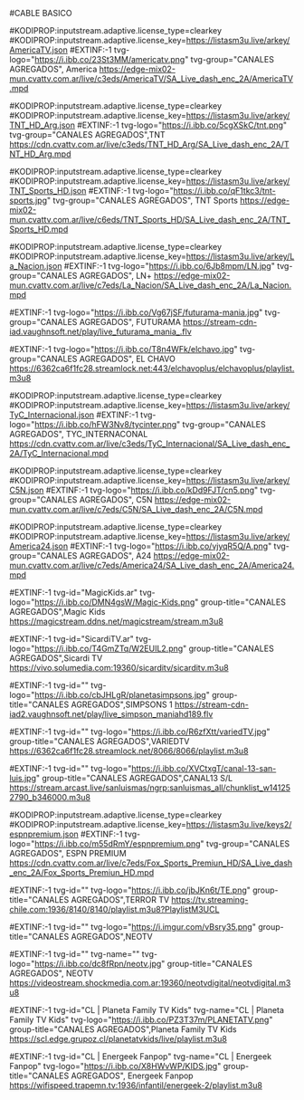 #CABLE BASICO 

#KODIPROP:inputstream.adaptive.license_type=clearkey
#KODIPROP:inputstream.adaptive.license_key=https://listasm3u.live/arkey/AmericaTV.json
#EXTINF:-1 tvg-logo="https://i.ibb.co/23St3MM/americatv.png" tvg-group="CANALES AGREGADOS", America 
https://edge-mix02-mun.cvattv.com.ar/live/c3eds/AmericaTV/SA_Live_dash_enc_2A/AmericaTV.mpd

#KODIPROP:inputstream.adaptive.license_type=clearkey
#KODIPROP:inputstream.adaptive.license_key=https://listasm3u.live/arkey/TNT_HD_Arg.json
#EXTINF:-1 tvg-logo="https://i.ibb.co/5cgXSkC/tnt.png" tvg-group="CANALES AGREGADOS",TNT
https://cdn.cvattv.com.ar/live/c3eds/TNT_HD_Arg/SA_Live_dash_enc_2A/TNT_HD_Arg.mpd

#KODIPROP:inputstream.adaptive.license_type=clearkey
#KODIPROP:inputstream.adaptive.license_key=https://listasm3u.live/arkey/TNT_Sports_HD.json
#EXTINF:-1 tvg-logo="https://i.ibb.co/qF1tkc3/tnt-sports.jpg" tvg-group="CANALES AGREGADOS", TNT Sports 
https://edge-mix02-mun.cvattv.com.ar/live/c6eds/TNT_Sports_HD/SA_Live_dash_enc_2A/TNT_Sports_HD.mpd

#KODIPROP:inputstream.adaptive.license_type=clearkey
#KODIPROP:inputstream.adaptive.license_key=https://listasm3u.live/arkey/La_Nacion.json
#EXTINF:-1 tvg-logo="https://i.ibb.co/6Jb8mpm/LN.jpg" tvg-group="CANALES AGREGADOS", LN+ 
https://edge-mix02-mun.cvattv.com.ar/live/c7eds/La_Nacion/SA_Live_dash_enc_2A/La_Nacion.mpd

#EXTINF:-1 tvg-logo="https://i.ibb.co/Vg67jSF/futurama-mania.jpg" tvg-group="CANALES AGREGADOS", FUTURAMA
https://stream-cdn-iad.vaughnsoft.net/play/live_futurama_mania_.flv

#EXTINF:-1 tvg-logo="https://i.ibb.co/T8n4WFk/elchavo.jpg" tvg-group="CANALES AGREGADOS", EL CHAVO
https://6362ca6f1fc28.streamlock.net:443/elchavoplus/elchavoplus/playlist.m3u8

#KODIPROP:inputstream.adaptive.license_type=clearkey
#KODIPROP:inputstream.adaptive.license_key=https://listasm3u.live/arkey/TyC_Internacional.json
#EXTINF:-1 tvg-logo="https://i.ibb.co/hFW3Nv8/tycinter.png" tvg-group="CANALES AGREGADOS", TYC_INTERNACONAL
https://cdn.cvattv.com.ar/live/c3eds/TyC_Internacional/SA_Live_dash_enc_2A/TyC_Internacional.mpd

#KODIPROP:inputstream.adaptive.license_type=clearkey
#KODIPROP:inputstream.adaptive.license_key=https://listasm3u.live/arkey/C5N.json
#EXTINF:-1 tvg-logo="https://i.ibb.co/kDd9FJT/cn5.png" tvg-group="CANALES AGREGADOS", C5N 
https://edge-mix02-mun.cvattv.com.ar/live/c7eds/C5N/SA_Live_dash_enc_2A/C5N.mpd

#KODIPROP:inputstream.adaptive.license_type=clearkey
#KODIPROP:inputstream.adaptive.license_key=https://listasm3u.live/arkey/America24.json
#EXTINF:-1 tvg-logo="https://i.ibb.co/vjyqR5Q/A.png" tvg-group="CANALES AGREGADOS", A24 
https://edge-mix02-mun.cvattv.com.ar/live/c7eds/America24/SA_Live_dash_enc_2A/America24.mpd

#EXTINF:-1 tvg-id="MagicKids.ar" tvg-logo="https://i.ibb.co/DMN4gsW/Magic-Kids.png" group-title="CANALES AGREGADOS",Magic Kids
https://magicstream.ddns.net/magicstream/stream.m3u8

#EXTINF:-1 tvg-id="SicardiTV.ar" tvg-logo="https://i.ibb.co/T4GmZTq/W2EUIL2.png" group-title="CANALES AGREGADOS",Sicardi TV
https://vivo.solumedia.com:19360/sicarditv/sicarditv.m3u8

#EXTINF:-1 tvg-id="" tvg-logo="https://i.ibb.co/cbJHLgR/planetasimpsons.jpg" group-title="CANALES AGREGADOS",SIMPSONS 1
https://stream-cdn-iad2.vaughnsoft.net/play/live_simpson_maniahd189.flv

#EXTINF:-1 tvg-id="" tvg-logo="https://i.ibb.co/R6zfXtt/variedTV.jpg" group-title="CANALES AGREGADOS",VARIEDTV
https://6362ca6f1fc28.streamlock.net/8066/8066/playlist.m3u8

#EXTINF:-1 tvg-id="" tvg-logo="https://i.ibb.co/XVCtxgT/canal-13-san-luis.jpg" group-title="CANALES AGREGADOS",CANAL13 S/L
https://stream.arcast.live/sanluismas/ngrp:sanluismas_all/chunklist_w141252790_b346000.m3u8

#KODIPROP:inputstream.adaptive.license_type=clearkey
#KODIPROP:inputstream.adaptive.license_key=https://listasm3u.live/keys2/espnpremium.json
#EXTINF:-1 tvg-logo="https://i.ibb.co/m55dRmY/espnpremium.png" tvg-group="CANALES AGREGADOS", ESPN PREMIUM
https://cdn.cvattv.com.ar/live/c7eds/Fox_Sports_Premiun_HD/SA_Live_dash_enc_2A/Fox_Sports_Premiun_HD.mpd

#EXTINF:-1 tvg-id="" tvg-logo="https://i.ibb.co/jbJKn6t/TE.png" group-title="CANALES AGREGADOS",TERROR TV
https://tv.streaming-chile.com:1936/8140/8140/playlist.m3u8?PlaylistM3UCL

#EXTINF:-1 tvg-id="" tvg-logo="https://i.imgur.com/vBsry35.png" group-title="CANALES AGREGADOS",NEOTV

#EXTINF:-1 tvg-id="" tvg-name="" tvg-logo="https://i.ibb.co/dc8fRpn/neotv.jpg" group-title="CANALES AGREGADOS", NEOTV
https://videostream.shockmedia.com.ar:19360/neotvdigital/neotvdigital.m3u8

#EXTINF:-1 tvg-id="CL | Planeta Family TV Kids" tvg-name="CL | Planeta Family TV Kids" tvg-logo="https://i.ibb.co/PZ3T37m/PLANETATV.png" group-title="CANALES AGREGADOS",Planeta Family TV Kids
https://scl.edge.grupoz.cl/planetatvkids/live/playlist.m3u8


#EXTINF:-1 tvg-id="CL | Energeek Fanpop" tvg-name="CL | Energeek Fanpop" tvg-logo="https://i.ibb.co/X8HWvWP/KIDS.jpg" group-title="CANALES AGREGADOS", Energeek Fanpop
https://wifispeed.trapemn.tv:1936/infantil/energeek-2/playlist.m3u8











